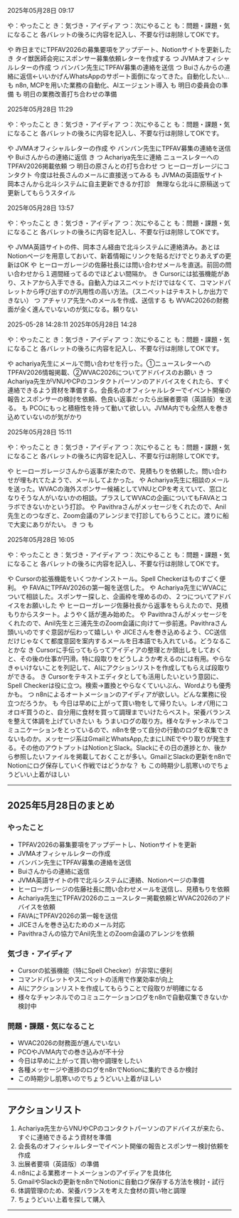 2025年05月28日 09:17

や：やったこと
き：気づき・アイディア
つ：次にやること
も：問題・課題・気になること
各バレットの後ろに内容を記入し、不要な行は削除してOKです。

や 昨日までにTPFAV2026の募集要項をアップデート、Notionサイトを更新した
き タイ獣医師会宛にスポンサー募集依頼レターを作成する
つ JVMAオフィシャルレターの作成
つ バンバン先生にTPFAV募集の連絡を送信
つ Buiさんからの連絡に返信←いいかげんWhatsAppのサポート面倒になってきた。自動化したい…
も n8n, MCPを用いた業務の自動化、AIエージェント導入
も 明日の委員会の準備
も 明日の業務改善打ち合わせの準備

2025年05月28日 11:29

や：やったこと
き：気づき・アイディア
つ：次にやること
も：問題・課題・気になること
各バレットの後ろに内容を記入し、不要な行は削除してOKです。

や JVMAオフィシャルレターの作成
や バンバン先生にTPFAV募集の連絡を送信
や Buiさんからの連絡に返信
き 
つ Achariya先生に連絡 ニュースレターへのTPFAV2026掲載依頼
つ 明日の原さんとの打ち合わせ 
つ ヒーローガレージにコンタクト 今度は社長さんのメールに直接送ってみる
も JVMAの英語版サイト　岡本さんから北斗システムに自主更新できるか打診　無理なら北斗に原稿送って更新してもらうスタイル

2025年05月28日 13:57

や：やったこと
き：気づき・アイディア
つ：次にやること
も：問題・課題・気になること
各バレットの後ろに内容を記入し、不要な行は削除してOKです。

や JVMA英語サイトの件、岡本さん経由で北斗システムに連絡済み。あとはNotionページを用意しておいて、新着情報にリンクを貼るだけでとりあえずの更新はOK
や ヒーローガレージの佐藤社長には問い合わせメールを直送。前回の問い合わせから１週間経ってるのでほどよい間隔か。
き Cursorには拡張機能があり、ストアから入手できる。自動入力はスニペットだけではなくて、コマンドパレットから呼び出すのが汎用性の高い方法。（スニペットはテキストしか出力できない）
つ アチャリア先生へのメールを作成、送信する
も WVAC2026の財務面が全く進んでいないのが気になる。頼りない

2025-05-28 14:28:11
2025年05月28日 14:28

や：やったこと
き：気づき・アイディア
つ：次にやること
も：問題・課題・気になること
各バレットの後ろに内容を記入し、不要な行は削除してOKです。

や achariya先生にメールで問い合わせを行った。①ニュースレターへのTPFAV2026情報掲載、②WVAC2026についてアドバイスのお願い
き 
つ Achariya先生がVNUやCPのコンタクトパーソンのアドバイスをくれたら、すぐ連絡できるよう資材を準備する。会長名のオフィシャルレターでイベント開催の報告とスポンサーの検討を依頼、色良い返事だったら出展者要項（英語版）を送る。
も PCOにもっと積極性を持って動いて欲しい。JVMA内でも全然人を巻き込めていないのが気がかり

2025年05月28日 15:11

や：やったこと
き：気づき・アイディア
つ：次にやること
も：問題・課題・気になること
各バレットの後ろに内容を記入し、不要な行は削除してOKです。

や ヒーローガレージさんから返事が来たので、見積もりを依頼した。問い合わせが埋もれてたようで、メールしてよかった。
や Achariya先生に相談のメールを送った。WVACの海外スポンサー候補としてVNUとCPを考えていて、窓口となりそうな人がいないかの相談。プラスしてWVACの企画についてもFAVAとコラボできないかという打診。
や Pavithraさんがメッセージをくれたので、Anil先生とのつなぎと、Zoom会議のアレンジまで打診してもらうことに。渡りに船で大変にありがたい。
き 
つ 
も 

2025年05月28日 16:05

や：やったこと
き：気づき・アイディア
つ：次にやること
も：問題・課題・気になること
各バレットの後ろに内容を記入し、不要な行は削除してOKです。

や Cursorの拡張機能をいくつかインストール。Spell Checkerはものすごく便利。
や FAVAにTPFAV2026の第一報を送信した。
や Achariya先生にWVACについて相談した。スポンサー探しと、企画枠を埋めるのの、２つについてアドバイスをお願いした
や ヒーローガレージ佐藤社長から返事をもらえたので、見積もりからスタート。ようやく話が進み始めた。
や Pavithraさんがメッセージをくれたので、Anil先生と三浦先生のZoom会議に向けて一歩前進。Pavithraさん頭いいのですぐ意図が伝わって嬉しい
や JICEさんを巻き込めるよう、CC送信だけじゃなくて都度意図を案内するメールを日本語でも入れている。どうなることかな
き Cursorに手伝ってもらってアイディアの整理とか頭出しをしておくと、その後の仕事が円滑。特に段取りをどうしようか考えるのには有用。やらなきゃいけないことを列記して、AIにアクションリストを作成してもらえば段取りができる。
き Cursorをテキストエディタとしても活用したいという意図に、Spell Checkerは役に立つ。検索→置換とやらなくていいぶん、Wordよりも優秀かも。
つ n8nによるオートメーションのアイディアが欲しい。どんな業務に役立つだろうか。
も 今日は早めに上がって買い物をして帰りたい。レオパ用にコオロギ買うのと、自分用に食材を買って調理までいけたらベスト。栄養バランスを整えて体調を上げていきたい
も うまいログの取り方。様々なチャンネルでコミュニケーションをとっているので、n8nを使って自分の行動のログを収集できないものか。メッセージ系はGmailとWhatsApp,たまにLINEでやり取りが発生する。その他のアウトプットはNotionとSlack。Slackにその日の進捗とか、後から参照したいファイルを掲載しておくことが多い。GmailとSlackの更新をn8nでNotionにログ保存していく作戦ではどうかな？
も この時期少し肌寒いのでちょうどいい上着がほしい

---
## 2025年5月28日のまとめ

### やったこと
- TPFAV2026の募集要項をアップデートし、Notionサイトを更新
- JVMAオフィシャルレターの作成
- バンバン先生にTPFAV募集の連絡を送信
- Buiさんからの連絡に返信
- JVMA英語サイトの件で北斗システムに連絡、Notionページの準備
- ヒーローガレージの佐藤社長に問い合わせメールを送信し、見積もりを依頼
- Achariya先生にTPFAV2026のニュースレター掲載依頼とWVAC2026のアドバイスを依頼
- FAVAにTPFAV2026の第一報を送信
- JICEさんを巻き込むためのメール対応
- Pavithraさんの協力でAnil先生とのZoom会議のアレンジを依頼

### 気づき・アイディア
- Cursorの拡張機能（特にSpell Checker）が非常に便利
- コマンドパレットやスニペットの活用で作業効率が向上
- AIにアクションリストを作成してもらうことで段取りが明確になる
- 様々なチャンネルでのコミュニケーションログをn8nで自動収集できないか検討中

### 問題・課題・気になること
- WVAC2026の財務面が進んでいない
- PCOやJVMA内での巻き込みが不十分
- 今日は早めに上がって買い物や調理をしたい
- 各種メッセージや進捗のログをn8nでNotionに集約できるか検討
- この時期少し肌寒いのでちょうどいい上着がほしい

---

## アクションリスト

1. Achariya先生からVNUやCPのコンタクトパーソンのアドバイスが来たら、すぐに連絡できるよう資材を準備
2. 会長名のオフィシャルレターでイベント開催の報告とスポンサー検討依頼を作成
3. 出展者要項（英語版）の準備
4. n8nによる業務オートメーションのアイディアを具体化
5. GmailやSlackの更新をn8nでNotionに自動ログ保存する方法を検討・試行
6. 体調管理のため、栄養バランスを考えた食材の買い物と調理
7. ちょうどいい上着を探して購入

---
